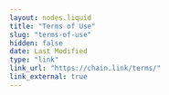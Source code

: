 ```yaml
---
layout: nodes.liquid
title: "Terms of Use"
slug: "terms-of-use"
hidden: false
date: Last Modified
type: "link"
link_url: "https://chain.link/terms/"
link_external: true
---
```

